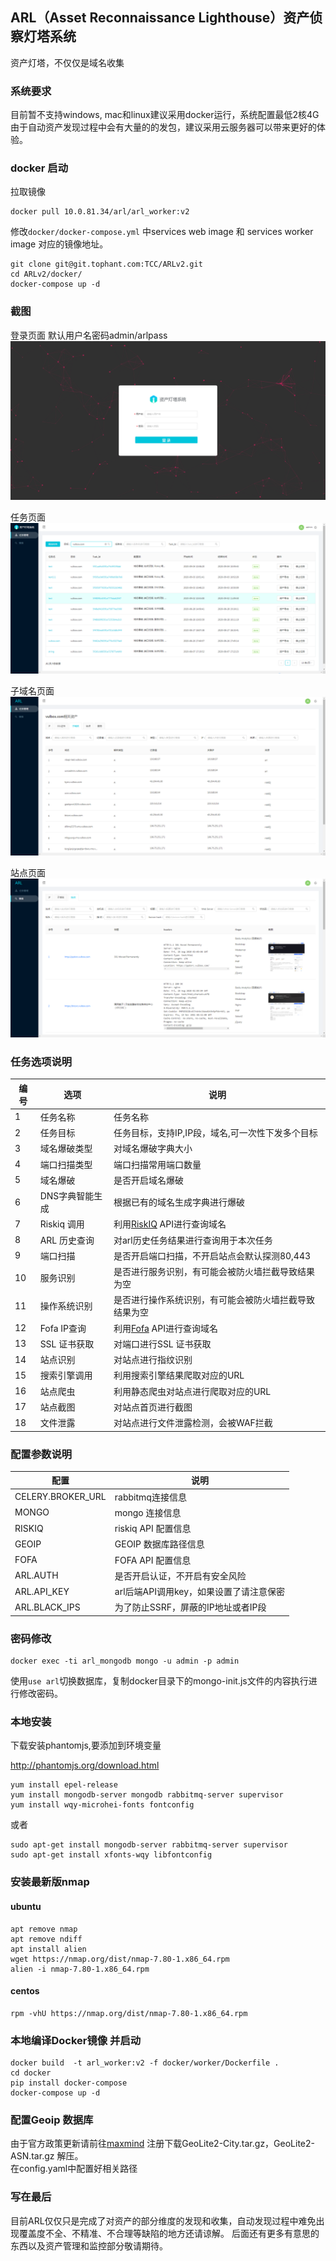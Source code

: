 ## ARL（Asset Reconnaissance Lighthouse）资产侦察灯塔系统

资产灯塔，不仅仅是域名收集



### 系统要求

目前暂不支持windows, mac和linux建议采用docker运行，系统配置最低2核4G
由于自动资产发现过程中会有大量的的发包，建议采用云服务器可以带来更好的体验。

### docker 启动
拉取镜像

```
docker pull 10.0.81.34/arl/arl_worker:v2
```

修改`docker/docker-compose.yml` 中services web image 和 services worker image 对应的镜像地址。


```
git clone git@git.tophant.com:TCC/ARLv2.git
cd ARLv2/docker/
docker-compose up -d 
```

### 截图
登录页面 默认用户名密码admin/arlpass
![登录页面](./image/login.png)

任务页面
![任务页面](./image/task.png)

子域名页面
![子域名页面](./image/domain.png)

站点页面
![站点页面](./image/site.png)



### 任务选项说明
| 编号 |      选项      |                       说明                       |
| --- | -------------- | ------------------------------------------------ |
| 1    | 任务名称        | 任务名称                                          |
| 2    | 任务目标        | 任务目标，支持IP,IP段，域名,可一次性下发多个目标      |
| 3    | 域名爆破类型    | 对域名爆破字典大小                                 |
| 4    | 端口扫描类型    | 端口扫描常用端口数量                               |
| 5    | 域名爆破        | 是否开启域名爆破                                   |
| 6    | DNS字典智能生成 | 根据已有的域名生成字典进行爆破                      |
| 7    | Riskiq 调用    | 利用[RiskIQ](https://community.riskiq.com/)  API进行查询域名                        |
| 8    | ARL 历史查询    | 对arl历史任务结果进行查询用于本次任务                |
| 9    | 端口扫描        | 是否开启端口扫描，不开启站点会默认探测80,443         |
| 10   | 服务识别        | 是否进行服务识别，有可能会被防火墙拦截导致结果为空     |
| 11   | 操作系统识别    | 是否进行操作系统识别，有可能会被防火墙拦截导致结果为空 |
| 12   | Fofa IP查询    | 利用[Fofa](https://fofa.so/)  API进行查询域名                          |
| 13   | SSL 证书获取    | 对端口进行SSL 证书获取                             |
| 14   | 站点识别        | 对站点进行指纹识别                                 |
| 15   | 搜索引擎调用    | 利用搜索引擎结果爬取对应的URL                       |
| 16   | 站点爬虫        | 利用静态爬虫对站点进行爬取对应的URL                  |
| 17   | 站点截图        | 对站点首页进行截图                                 |
| 18   | 文件泄露        | 对站点进行文件泄露检测，会被WAF拦截                  |

### 配置参数说明

|       配置        |                 说明                 |
| ----------------- | ------------------------------------ |
| CELERY.BROKER_URL | rabbitmq连接信息                      |
| MONGO             | mongo 连接信息                        |
| RISKIQ            | riskiq API 配置信息                   |
| GEOIP             | GEOIP 数据库路径信息                  |
| FOFA              | FOFA API 配置信息                     |
| ARL.AUTH          | 是否开启认证，不开启有安全风险          |
| ARL.API_KEY       | arl后端API调用key，如果设置了请注意保密 |
| ARL.BLACK_IPS     | 为了防止SSRF，屏蔽的IP地址或者IP段      |



### 密码修改

```
docker exec -ti arl_mongodb mongo -u admin -p admin
```
使用`use arl`切换数据库，复制docker目录下的mongo-init.js文件的内容执行进行修改密码。


### 本地安装

下载安装phantomjs,要添加到环境变量

http://phantomjs.org/download.html

```
yum install epel-release
yum install mongodb-server mongodb rabbitmq-server supervisor
yum install wqy-microhei-fonts fontconfig
```

或者
```
sudo apt-get install mongodb-server rabbitmq-server supervisor
sudo apt-get install xfonts-wqy libfontconfig
```


### 安装最新版nmap

#### ubuntu
```
apt remove nmap
apt remove ndiff
apt install alien
wget https://nmap.org/dist/nmap-7.80-1.x86_64.rpm
alien -i nmap-7.80-1.x86_64.rpm
```

#### centos
```
rpm -vhU https://nmap.org/dist/nmap-7.80-1.x86_64.rpm
```



### 本地编译Docker镜像 并启动

```
docker build  -t arl_worker:v2 -f docker/worker/Dockerfile .
cd docker
pip install docker-compose
docker-compose up -d
```

### 配置Geoip 数据库

由于官方政策更新请前往[maxmind](https://dev.maxmind.com/geoip/geoip2/geolite2/) 注册下载GeoLite2-City.tar.gz，GeoLite2-ASN.tar.gz 解压。  
在config.yaml中配置好相关路径


### 写在最后

目前ARL仅仅只是完成了对资产的部分维度的发现和收集，自动发现过程中难免出现覆盖度不全、不精准、不合理等缺陷的地方还请谅解。 
后面还有更多有意思的东西以及资产管理和监控部分敬请期待。